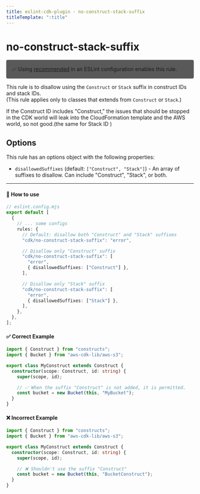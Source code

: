 ```yaml
---
title: eslint-cdk-plugin - no-construct-stack-suffix
titleTemplate: ":title"
---
```


# no-construct-stack-suffix

<div style="margin-top: 16px; background-color: #595959; padding: 16px; border-radius: 4px;">
  ✅ Using
  <a href="/rules/#recommended-rules">recommended</a>
  in an ESLint configuration enables this rule.
</div>

This rule is to disallow using the `Construct` or `Stack` suffix in construct IDs and stack IDs.  
(This rule applies only to classes that extends from `Construct` or `Stack`.)

If the Construct ID includes "Construct," the issues that should be stopped in the CDK world will leak into the CloudFormation template and the AWS world, so not good.(the same for Stack ID )

## Options

This rule has an options object with the following properties:

- `disallowedSuffixes` (default: `["Construct", "Stack"]`) - An array of suffixes to disallow. Can include "Construct", "Stack", or both.

---

#### 🔧 How to use

```ts
// eslint.config.mjs
export default [
  {
    // ... some configs
    rules: {
      // Default: disallow both "Construct" and "Stack" suffixes
      "cdk/no-construct-stack-suffix": "error",

      // Disallow only "Construct" suffix
      "cdk/no-construct-stack-suffix": [
        "error",
        { disallowedSuffixes: ["Construct"] },
      ],

      // Disallow only "Stack" suffix
      "cdk/no-construct-stack-suffix": [
        "error",
        { disallowedSuffixes: ["Stack"] },
      ],
    },
  },
];
```

#### ✅ Correct Example

```ts
import { Construct } from "constructs";
import { Bucket } from "aws-cdk-lib/aws-s3";

export class MyConstruct extends Construct {
  constructor(scope: Construct, id: string) {
    super(scope, id);

    // ✅ When the suffix "Construct" is not added, it is permitted.
    const bucket = new Bucket(this, "MyBucket");
  }
}
```

#### ❌ Incorrect Example

```ts
import { Construct } from "constructs";
import { Bucket } from "aws-cdk-lib/aws-s3";

export class MyConstruct extends Construct {
  constructor(scope: Construct, id: string) {
    super(scope, id);

    // ❌ Shouldn't use the suffix "Construct"
    const bucket = new Bucket(this, "BucketConstruct");
  }
}
```
